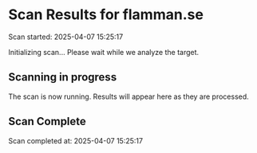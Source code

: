 # Scan Results for flamman.se

Scan started: 2025-04-07 15:25:17

Initializing scan... Please wait while we analyze the target.


## Scanning in progress

The scan is now running. Results will appear here as they are processed.


## Scan Complete

Scan completed at: 2025-04-07 15:25:17

